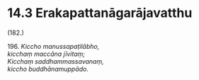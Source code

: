 # 14.3 Erakapattanāgarājavatthu

(182.)

196\. _Kiccho manussapaṭilābho,_  
_kicchaṃ maccāna jīvitaṃ;_  
_Kicchaṃ saddhammassavanaṃ,_  
_kiccho buddhānamuppādo._
